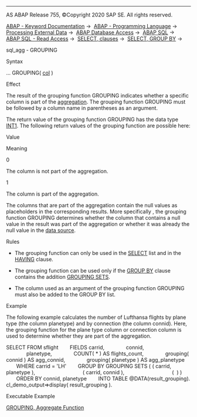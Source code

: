   

* * *

AS ABAP Release 755, ©Copyright 2020 SAP SE. All rights reserved.

[ABAP - Keyword Documentation](javascript:call_link\('abenabap.htm'\)) →  [ABAP - Programming Language](javascript:call_link\('abenabap_reference.htm'\)) →  [Processing External Data](javascript:call_link\('abenabap_language_external_data.htm'\)) →  [ABAP Database Access](javascript:call_link\('abenabap_sql.htm'\)) →  [ABAP SQL](javascript:call_link\('abenopensql.htm'\)) →  [ABAP SQL - Read Access](javascript:call_link\('abenopen_sql_reading.htm'\)) →  [SELECT, clauses](javascript:call_link\('abenselect_clauses.htm'\)) →  [SELECT, GROUP BY](javascript:call_link\('abapgroupby_clause.htm'\)) → 

sql\_agg - GROUPING

Syntax

... GROUPING( [col](javascript:call_link\('abenopen_sql_columns.htm'\)) )

Effect

The result of the grouping function GROUPING indicates whether a specific column is part of the [aggregation](javascript:call_link\('abenaggregate_expression_glosry.htm'\) "Glossary Entry"). The grouping function GROUPING must be followed by a column name in parentheses as an argument.

The return value of the grouping function GROUPING has the data type [INT1](javascript:call_link\('abenddic_builtin_types.htm'\)). The following return values of the grouping function are possible here:

Value

Meaning

0

The column is not part of the aggregation.

1

The column is part of the aggregation.

The columns that are part of the aggregation contain the null values as placeholders in the corresponding results. More specifically , the grouping function GROUPING determines whether the column that contains a null value in the result was part of the aggregation or whether it was already the null value in the [data source](javascript:call_link\('abapselect_data_source.htm'\)).

Rules

-   The grouping function can only be used in the [SELECT](javascript:call_link\('abapselect_list.htm'\)) list and in the [HAVING](javascript:call_link\('abaphaving_clause.htm'\)) clause.

-   The grouping function can be used only if the [GROUP BY](javascript:call_link\('abapgroupby_clause.htm'\)) clause contains the addition [GROUPING SETS](javascript:call_link\('abapgrouping_sets_clause.htm'\)).

-   The column used as an argument of the grouping function GROUPING must also be added to the GROUP BY list.

Example

The following example calculates the number of Lufthansa flights by plane type (the column planetype) and by connection (the column connid). Here, the grouping function for the plane type column or connection column is used to determine whether they are part of the aggregation.

SELECT FROM sflight
       FIELDS carrid,
              connid,
              planetype,
              COUNT( \* ) AS flights\_count,
              grouping( connid ) AS agg\_connid,
              grouping( planetype ) AS agg\_planetype
       WHERE carrid = 'LH'
       GROUP BY GROUPING SETS ( ( carrid, planetype ),
                                ( carrid, connid ),
                                (  ) )
       ORDER BY connid, planetype
       INTO TABLE @DATA(result\_grouping).
cl\_demo\_output=>display( result\_grouping ).

Executable Example

[GROUPING, Aggregate Function](javascript:call_link\('abengrouping_function_abexa.htm'\))